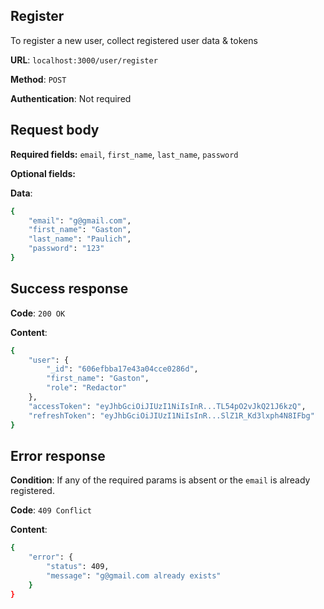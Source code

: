 ## Register
To register a new user, collect registered user data & tokens

**URL**: `localhost:3000/user/register`

**Method**: `POST`

**Authentication**: Not required

## Request body
**Required fields:** `email`, `first_name`, `last_name`, `password`

**Optional fields:**

**Data**:
```bash
{
    "email": "g@gmail.com",
    "first_name": "Gaston",
    "last_name": "Paulich",
    "password": "123"
}
```

## Success response
**Code**: `200 OK`

**Content**:
```bash
{
    "user": {
        "_id": "606efbba17e43a04cce0286d",
        "first_name": "Gaston",
        "role": "Redactor"
    },
    "accessToken": "eyJhbGciOiJIUzI1NiIsInR...TL54pO2vJkQ21J6kzQ",
    "refreshToken": "eyJhbGciOiJIUzI1NiIsInR...SlZ1R_Kd3lxph4N8IFbg"
}
```

## Error response
**Condition**: If any of the required params is absent or the `email` is already registered.

**Code**: `409 Conflict`

**Content**:
```bash
{
    "error": {
        "status": 409,
        "message": "g@gmail.com already exists"
    }
}
```